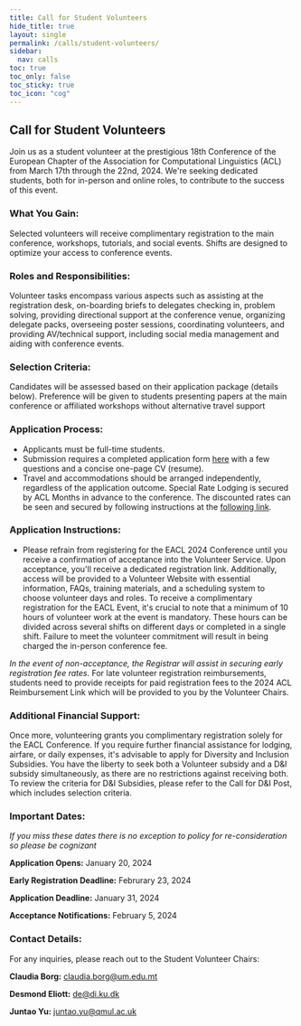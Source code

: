 ```yaml
---
title: Call for Student Volunteers
hide_title: true
layout: single
permalink: /calls/student-volunteers/
sidebar:
  nav: calls
toc: true
toc_only: false
toc_sticky: true
toc_icon: "cog"
---
```


## Call for Student Volunteers

Join us as a student volunteer at the prestigious 18th Conference of the European Chapter of the Association for Computational Linguistics (ACL) from March 17th through the 22nd, 2024. We're seeking dedicated students, both for in-person and online roles, to contribute to the success of this event.

### What You Gain:

Selected volunteers will receive complimentary registration to the main conference, workshops, tutorials, and social events. Shifts are designed to optimize your access to conference events.

### Roles and Responsibilities:

Volunteer tasks encompass various aspects such as assisting at the registration desk, on-boarding briefs to delegates checking in, problem solving, providing directional support at the conference venue, organizing delegate packs, overseeing poster sessions, coordinating volunteers, and providing AV/technical support, including social media management and aiding with conference events.

### Selection Criteria:

Candidates will be assessed based on their application package (details below). Preference will be given to students presenting papers at the main conference or affiliated workshops without alternative travel support



### Application Process:

* Applicants must be full-time students.
* Submission requires a completed application form <a href="https://forms.gle/SUyMyQWPAcQv1tLu7">here</a> with a few questions and a concise one-page CV (resume).
* Travel and accommodations should be arranged independently, regardless of the application outcome. Special Rate Lodging is secured by ACL Months in advance to the conference. The discounted rates can be seen and secured by following instructions at the <a href="https://2024.eacl.org/venue">following link</a>.

### Application Instructions: 

* Please refrain from registering for the EACL 2024 Conference until you receive a confirmation of acceptance into the Volunteer Service. Upon acceptance, you'll receive a dedicated registration link. Additionally, access will be provided to a Volunteer Website with essential information, FAQs, training materials, and a scheduling system to choose volunteer days and roles. To receive a complimentary registration for the EACL Event, it's crucial to note that a minimum of 10 hours of volunteer work at the event is mandatory. These hours can be divided across several shifts on different days or completed in a single shift. Failure to meet the volunteer commitment will result in being charged the in-person conference fee. 

 
*In the event of non-acceptance, the Registrar will assist in securing early registration fee rates.* For late volunteer registration reimbursements, students need to provide receipts for paid registration fees to the 2024 ACL Reimbursement Link which will be provided to you by the Volunteer Chairs.  

 
### Additional Financial Support:  

Once more, volunteering grants you complimentary registration solely for the EACL Conference. If you require further financial assistance for lodging, airfare, or daily expenses, it's advisable to apply for Diversity and Inclusion Subsidies. You have the liberty to seek both a Volunteer subsidy and a D&I subsidy simultaneously, as there are no restrictions against receiving both. To review the criteria for D&I Subsidies, please refer to the Call for D&I Post, which includes selection criteria.  


### Important Dates:

*If you miss these dates there is no exception to policy for re-consideration so please be cognizant*

**Application Opens:** January 20, 2024 

**Early Registration Deadline:** Februrary 23, 2024 

**Application Deadline:** January 31, 2024 

**Acceptance Notifications:** February 5, 2024 

  

### Contact Details: 
 
For any inquiries, please reach out to the Student Volunteer Chairs: 

**Claudia Borg:** claudia.borg@um.edu.mt 

**Desmond Eliott:** de@di.ku.dk 

**Juntao Yu:** juntao.yu@qmul.ac.uk 
 
